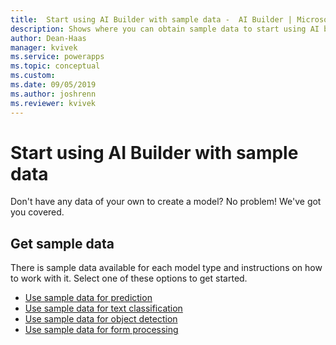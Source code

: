 ```yaml
---
title:  Start using AI Builder with sample data -  AI Builder | Microsoft Docs
description: Shows where you can obtain sample data to start using AI builder.
author: Dean-Haas
manager: kvivek
ms.service: powerapps
ms.topic: conceptual
ms.custom: 
ms.date: 09/05/2019
ms.author: joshrenn
ms.reviewer: kvivek
---
```


# Start using AI Builder with sample data

Don't have any data of your own to create a model? No problem! We've got you covered.

## Get sample data

There is sample data available for each model type and instructions on how to work with it. Select one of these options to get started.

- [Use sample data for prediction](prediction-sample-data.md)
- [Use sample data for text classification](text-classification-sample-data.md)
- [Use sample data for object detection](object-detection-sample-data.md)
- [Use sample data for form processing](form-processing-sample-data.md)
